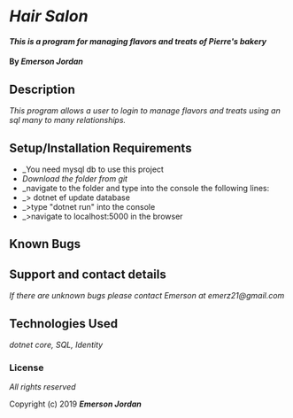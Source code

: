 # _Hair Salon_

#### _This is a program for managing flavors and treats of Pierre's bakery_

#### By _**Emerson Jordan**_

## Description

_This program allows a user to login to manage flavors and treats using an sql many to many relationships._

## Setup/Installation Requirements

* _You need mysql db to use this project
* _Download the folder from git_
* _navigate to the folder and type into the console the following lines:
* _> dotnet ef update database
* _>type "dotnet run" into the console
* _>navigate to localhost:5000 in the browser

## Known Bugs


## Support and contact details

_If there are unknown bugs please contact Emerson at emerz21@gmail.com_

## Technologies Used

_dotnet core, SQL, Identity_

### License

*All rights reserved*

Copyright (c) 2019 **_Emerson Jordan_**